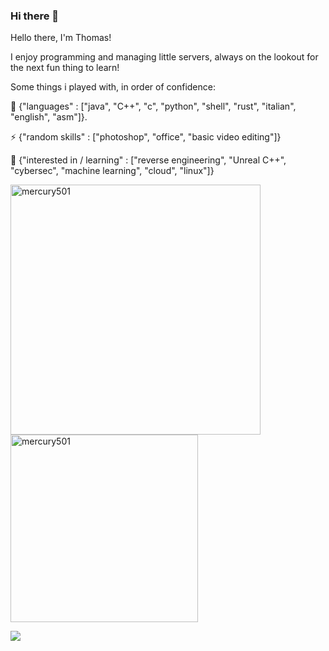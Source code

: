 ### Hi there 👋
Hello there, I'm Thomas!

I enjoy programming and managing little servers, always on the lookout for the next fun thing to learn!

Some things i played with, in order of confidence:

🌱 {"languages" : ["java", "C++", "c", "python", "shell", "rust", "italian", "english", "asm"]}.

⚡ {"random skills" : ["photoshop", "office", "basic video editing"]}

🔭 {"interested in / learning" : ["reverse engineering", "Unreal C++", "cybersec", "machine learning", "cloud", "linux"]}



<img align="left" src="https://github-readme-stats.vercel.app/api?username=mercury501&show_icons=true&theme=gotham" alt="mercury501" width="400" margin="0px"/>
<img src="https://github-readme-stats.vercel.app/api/top-langs/?username=mercury501&layout=compact&theme=gotham&langs_count=6" alt="mercury501" width="300"/>

[![](https://visitcount.itsvg.in/api?id=mercury501&label=Profile%20Views&color=12&icon=2&pretty=true)](https://visitcount.itsvg.in)
